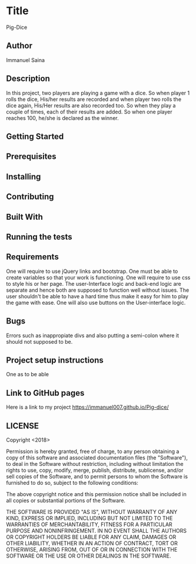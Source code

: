 # Title
Pig-Dice
## Author
Immanuel Saina
## Description
In this project, two players are playing a game with a dice. So when player 1 rolls the dice, His/her results are recorded and when player two rolls the dice again, His/Her results are also recorded too. So when they play a couple of times, each of their results are added. So when one player reaches 100, he/she is declared as the winner.
## Getting Started

## Prerequisites

## Installing

## Contributing

## Built With

## Running the tests

## Requirements
One will require to use jQuery links and bootstrap. One must be able to create variables so that your work is functioning. One will require to use css to style his or her page. The user-Interface logic and back-end logic are separate and hence both are supposed to function well without issues. The user shouldn't be able to have a hard time thus make it easy for him to play the game with ease. One will also use buttons on the User-interface logic.
## Bugs
Errors such as inappropiate divs and also putting a semi-colon where it should not supposed to be.
## Project setup instructions
One as to be able
## Link to GitHub pages
Here is a link to my project https://immanuel007.github.io/Pig-dice/
## LICENSE
Copyright <2018> <IMMANUEL SAINA>

Permission is hereby granted, free of charge, to any person obtaining a copy of this software and associated documentation files (the "Software"), to deal in the Software without restriction, including without limitation the rights to use, copy, modify, merge, publish, distribute, sublicense, and/or sell copies of the Software, and to permit persons to whom the Software is furnished to do so, subject to the following conditions:

The above copyright notice and this permission notice shall be included in all copies or substantial portions of the Software.

THE SOFTWARE IS PROVIDED "AS IS", WITHOUT WARRANTY OF ANY KIND, EXPRESS OR IMPLIED, INCLUDING BUT NOT LIMITED TO THE WARRANTIES OF MERCHANTABILITY, FITNESS FOR A PARTICULAR PURPOSE AND NONINFRINGEMENT. IN NO EVENT SHALL THE AUTHORS OR COPYRIGHT HOLDERS BE LIABLE FOR ANY CLAIM, DAMAGES OR OTHER LIABILITY, WHETHER IN AN ACTION OF CONTRACT, TORT OR OTHERWISE, ARISING FROM, OUT OF OR IN CONNECTION WITH THE SOFTWARE OR THE USE OR OTHER DEALINGS IN THE SOFTWARE.
